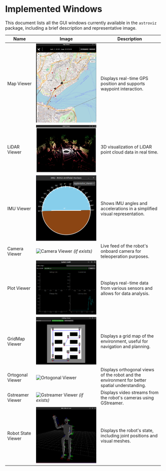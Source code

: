 # Implemented Windows

This document lists all the GUI windows currently available in the `astroviz` package, including a brief description and representative image.

| Name           | Image                                                                 | Description                                                                 |
|----------------|------------------------------------------------------------------------|-----------------------------------------------------------------------------|
| Map Viewer     | ![Map Viewer](images/map_viewer.png)                                  | Displays real-time GPS position and supports waypoint interaction.          |
| LiDAR Viewer   | ![LiDAR Viewer](images/lidar_viewer.png)                              | 3D visualization of LiDAR point cloud data in real time.                    |
| IMU Viewer     | ![IMU Viewer](images/imu_viewer.png)                                  | Shows IMU angles and accelerations in a simplified visual representation.   |
| Camera Viewer  | ![Camera Viewer](images/camera_viewer.png) *(if exists)*              | Live feed of the robot's onboard camera for teleoperation purposes.         |
| Plot Viewer    | ![Plot Viewer](images/plot_viewer.png)                                 | Displays real-time data from various sensors and allows for data analysis.  |
| GridMap Viewer | ![GridMap Viewer](images/gridmap_viewer.png)                           | Displays a grid map of the environment, useful for navigation and planning. |
| Ortogonal Viewer | ![Ortogonal Viewer](images/ortogonal_viewer.png)                     | Displays orthogonal views of the robot and the environment for better spatial understanding. |
| Gstreamer Viewer | ![Gstreamer Viewer](images/gstreamer_viewer.png) *(if exists)* | Displays video streams from the robot's cameras using GStreamer.            |
| Robot State Viewer   | ![Robot State](images/robotstate_viewer.png)                                 | Displays the robot's state, including joint positions and visual meshes.    |
